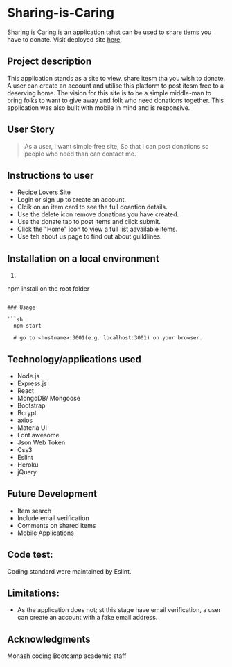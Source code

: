 # Sharing-is-Caring

Sharing is Caring is an application tahst can be used to share tiems you have to donate. Visit deployed site [here](https://still-mesa-84717.herokuapp.com/Home).

## Project description 
This application stands as a site to view, share itesm tha you wish to donate. A user can create an account and utilise this platform to post itesm free to a deserving home. 
The vision for this site is to be a simple middle-man to bring folks to want to give away and folk who need donations together. This application was also built with mobile in mind and is responsive.

## User Story

> As a user,
> I want simple free site,
> So that I can post donations so people who need than can contact me.


## Instructions to user

* [Recipe Lovers Site](https://hhop-recipe-blog.herokuapp.com)
* Login or sign up to create an account.
* Clcik on an item card to see the full doantion details.
* Use the delete icon remove donations you have created.
* Use the donate tab to post items and click submit.
* Click the "Home" icon to view a full list aavailable items.
* Use teh about us page to find out about guildlines.


## Installation on a local environment

1. ```sh
  npm install on the root folder
```

### Usage

```sh
  npm start

  # go to <hostname>:3001(e.g. localhost:3001) on your browser.
```

## Technology/applications used

* Node.js
* Express.js
* React
* MongoDB/ Mongoose
* Bootstrap
* Bcrypt
* axios
* Materia UI
* Font awesome
* Json Web Token
* Css3
* Eslint
* Heroku
* jQuery

## Future Development

* Item search
* Include email verification
* Comments on shared items
* Mobile Applications

## Code test:
Coding standard were maintained by Eslint.

## Limitations:
* As the application does not; st this stage have email verification, a user can create an account with a fake email address.

## Acknowledgments
Monash coding Bootcamp academic staff
